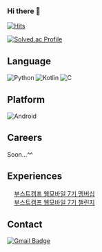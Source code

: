 ### Hi there 👋
[![Hits](https://hits.seeyoufarm.com/api/count/incr/badge.svg?url=https%3A%2F%2Fgithub.com%2Fswjw13&count_bg=%23A33B39&title_bg=%23FF0000&icon=&icon_color=%23E7E7E7&title=hits&edge_flat=false)](https://hits.seeyoufarm.com)

[![Solved.ac Profile](http://mazassumnida.wtf/api/v2/generate_badge?boj=swjw13)](https://solved.ac/swjw13/)

## Language
![Python](https://img.shields.io/badge/Python-3776AB.svg?&style=for-the-badge&logo=Python&logoColor=white)
![Kotlin](https://img.shields.io/badge/Kotlin-7F52FF.svg?&style=for-the-badge&logo=Kotlin&logoColor=white)
![C](https://img.shields.io/badge/C-A8B9CC.svg?&style=for-the-badge&logo=C&logoColor=white)

## Platform
![Android](https://img.shields.io/badge/Android-3DDC84.svg?&style=for-the-badge&logo=Android&logoColor=white)

## Careers
Soon...^^ </br>

## Experiences
<a href="https://boostcamp.connect.or.kr/">
  <img src="https://user-images.githubusercontent.com/39405316/186857877-b1b4c4e2-5e83-433e-922b-73c61dbdf992.png" width="16">부스트캠프 웹모바일 7기 멤버십
<br/>
  <img src="https://user-images.githubusercontent.com/39405316/186857877-b1b4c4e2-5e83-433e-922b-73c61dbdf992.png" width="16">부스트캠프 웹모바일 7기 챌린지 
  <a>

## Contact
[![Gmail Badge](https://img.shields.io/badge/Gmail-d14836?style=flat-square&logo=Gmail&logoColor=white&link=mailto:swjw13@gmail.com)](mailto:swjw13@gmail.com)

<!--
**swjw13/swjw13** is a ✨ _special_ ✨ repository because its `README.md` (this file) appears on your GitHub profile.

Here are some ideas to get you started:

- 🔭 I’m currently working on ...
- 🌱 I’m currently learning ...
- 👯 I’m looking to collaborate on ...
- 🤔 I’m looking for help with ...
- 💬 Ask me about ...
- 📫 How to reach me: ...
- 😄 Pronouns: ...
- ⚡ Fun fact: ...
-->
